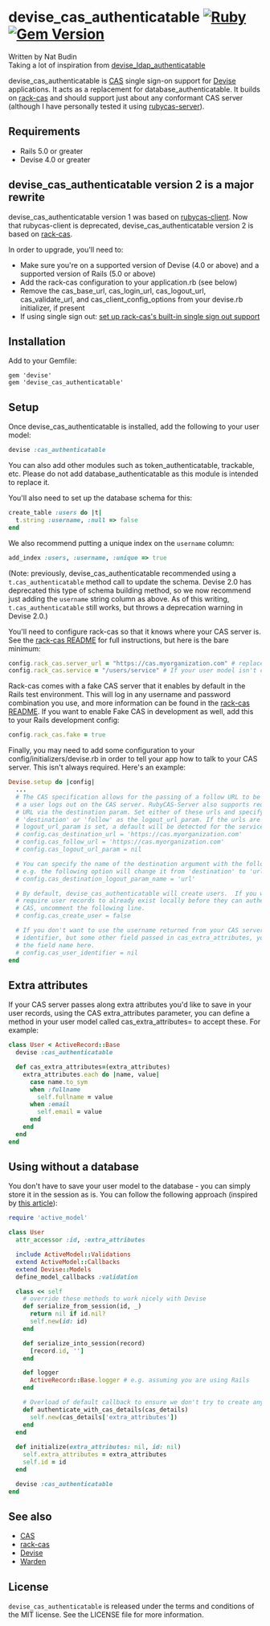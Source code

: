 devise_cas_authenticatable [![Ruby](https://github.com/nbudin/devise_cas_authenticatable/actions/workflows/ruby.yml/badge.svg)](https://github.com/nbudin/devise_cas_authenticatable/actions/workflows/ruby.yml) [![Gem Version](https://badge.fury.io/rb/devise_cas_authenticatable.svg)](https://badge.fury.io/rb/devise_cas_authenticatable)
==========================

Written by Nat Budin<br/>
Taking a lot of inspiration from [devise_ldap_authenticatable](http://github.com/cschiewek/devise_ldap_authenticatable)

devise_cas_authenticatable is [CAS](http://www.jasig.org/cas) single sign-on support for
[Devise](http://github.com/plataformatec/devise) applications.  It acts as a replacement for
database_authenticatable.  It builds on [rack-cas](https://github.com/biola/rack-cas)
and should support just about any conformant CAS server (although I have personally tested it
using [rubycas-server](http://github.com/gunark/rubycas-server)).

Requirements
------------

- Rails 5.0 or greater
- Devise 4.0 or greater

devise_cas_authenticatable version 2 is a major rewrite
-------------------------------------------------------

devise_cas_authenticatable version 1 was based on
[rubycas-client](https://github.com/rubycas/rubycas-client).  Now that rubycas-client is deprecated,
devise_cas_authenticatable version 2 is based on [rack-cas](https://github.com/biola/rack-cas).

In order to upgrade, you'll need to:

* Make sure you're on a supported version of Devise (4.0 or above) and a supported version of Rails
  (5.0 or above)
* Add the rack-cas configuration to your application.rb (see below)
* Remove the cas_base_url, cas_login_url, cas_logout_url, cas_validate_url, and
  cas_client_config_options from your devise.rb initializer, if present
* If using single sign out: [set up rack-cas's built-in single sign out support](https://github.com/biola/rack-cas#single-logout)

Installation
------------

Add to your Gemfile:

    gem 'devise'
    gem 'devise_cas_authenticatable'

Setup
-----

Once devise\_cas\_authenticatable is installed, add the following to your user model:

```ruby
devise :cas_authenticatable
```

You can also add other modules such as token_authenticatable, trackable, etc.  Please do not
add database_authenticatable as this module is intended to replace it.

You'll also need to set up the database schema for this:

```ruby
create_table :users do |t|
  t.string :username, :null => false
end
```

We also recommend putting a unique index on the `username` column:

```ruby
add_index :users, :username, :unique => true
```

(Note: previously, devise\_cas\_authenticatable recommended using a `t.cas_authenticatable` method call to update the
schema.  Devise 2.0 has deprecated this type of schema building method, so we now recommend just adding the `username`
string column as above.  As of this writing, `t.cas_authenticatable` still works, but throws a deprecation warning in
Devise 2.0.)

You'll need to configure rack-cas so that it knows where your CAS server is.  See the
[rack-cas README](https://github.com/biola/rack-cas) for full instructions, but here is the
bare minimum:

```ruby
config.rack_cas.server_url = "https://cas.myorganization.com" # replace with your server URL
config.rack_cas.service = "/users/service" # If your user model isn't called User, change this
```

Rack-cas comes with a fake CAS server that it enables by default in the Rails test environment. This will log in any
username and password combination you use, and more information can be found in the
[rack-cas README](https://github.com/biola/rack-cas). If you want to enable Fake CAS in development as well, add this
to your Rails development config:

```ruby
config.rack_cas.fake = true
```

Finally, you may need to add some configuration to your config/initializers/devise.rb in order
to tell your app how to talk to your CAS server.  This isn't always required.  Here's an example:

```ruby
Devise.setup do |config|
  ...
  # The CAS specification allows for the passing of a follow URL to be displayed when
  # a user logs out on the CAS server. RubyCAS-Server also supports redirecting to a
  # URL via the destination param. Set either of these urls and specify either nil,
  # 'destination' or 'follow' as the logout_url_param. If the urls are blank but
  # logout_url_param is set, a default will be detected for the service.
  # config.cas_destination_url = 'https://cas.myorganization.com'
  # config.cas_follow_url = 'https://cas.myorganization.com'
  # config.cas_logout_url_param = nil

  # You can specify the name of the destination argument with the following option.
  # e.g. the following option will change it from 'destination' to 'url'
  # config.cas_destination_logout_param_name = 'url'

  # By default, devise_cas_authenticatable will create users.  If you would rather
  # require user records to already exist locally before they can authenticate via
  # CAS, uncomment the following line.
  # config.cas_create_user = false

  # If you don't want to use the username returned from your CAS server as the unique
  # identifier, but some other field passed in cas_extra_attributes, you can specify
  # the field name here.
  # config.cas_user_identifier = nil
end
```

Extra attributes
----------------

If your CAS server passes along extra attributes you'd like to save in your user records,
using the CAS extra_attributes parameter, you can define a method in your user model called
cas_extra_attributes= to accept these.  For example:

```ruby
class User < ActiveRecord::Base
  devise :cas_authenticatable

  def cas_extra_attributes=(extra_attributes)
    extra_attributes.each do |name, value|
      case name.to_sym
      when :fullname
        self.fullname = value
      when :email
        self.email = value
      end
    end
  end
end
```

Using without a database
------------------------

You don't have to save your user model to the database - you can simply store it in the session as is.
You can follow the following approach (inspired by [this article](https://4trabes.com/2012/10/31/remote-authentication-with-devise/)):

```ruby
require 'active_model'

class User
  attr_accessor :id, :extra_attributes

  include ActiveModel::Validations
  extend ActiveModel::Callbacks
  extend Devise::Models
  define_model_callbacks :validation

  class << self
    # override these methods to work nicely with Devise
    def serialize_from_session(id, _)
      return nil if id.nil?
      self.new(id: id)
    end

    def serialize_into_session(record)
      [record.id, '']
    end

    def logger
      ActiveRecord::Base.logger # e.g. assuming you are using Rails
    end

    # Overload of default callback to ensure we don't try to create any database records.
    def authenticate_with_cas_details(cas_details)
      self.new(cas_details['extra_attributes'])
    end
  end
  
  def initialize(extra_attributes: nil, id: nil)
    self.extra_attributes = extra_attributes
    self.id = id
  end

  devise :cas_authenticatable
end
```

See also
--------

* [CAS](http://www.jasig.org/cas)
* [rack-cas](https://github.com/biola/rack-cas)
* [Devise](http://github.com/plataformatec/devise)
* [Warden](http://github.com/hassox/warden)

License
-------

`devise_cas_authenticatable` is released under the terms and conditions of the MIT license.  See the LICENSE file for more
information.
